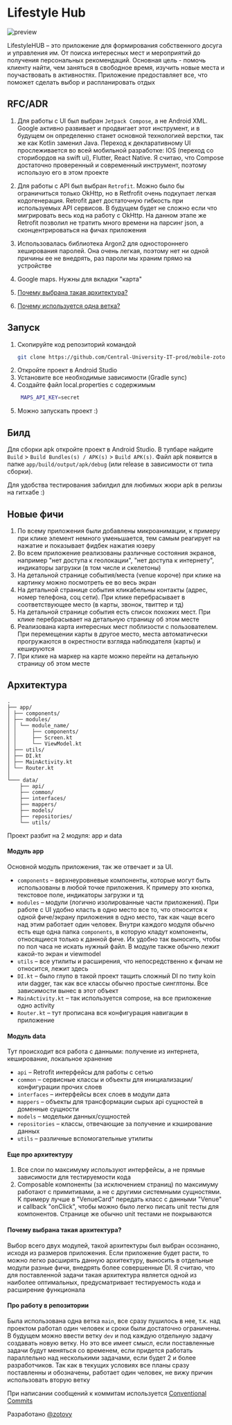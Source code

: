 # Lifestyle Hub

![preview](.github/images/preview.png)

LifestyleHUB – это приложение для формирования собственного досуга и управления им. От поиска
интересных мест и мероприятий до получения персональных рекомендаций. Основная цель - помочь клиенту
найти, чем заняться в свободное время, изучить новые места и поучаствовать в активностях. Приложение
предоставляет все, что поможет сделать выбор и распланировать отдых

## RFC/ADR

1. Для работы с UI был выбран `Jetpack Compose`, а не Android XML. Google активно развивает и
   продвигает этот инструмент, и в будущем он определенно станет основной технологией верстки, так
   же как Kotlin заменил Java. Переход к декларативному UI прослеживается во всей мобильной
   разработке: IOS (переход со сторибордов на swift ui), Flutter, React Native. Я считаю, что
   Compose достаточно проверенный и современный инструмент, поэтому использую его в этом проекте

2. Для работы с API был выбран `Retrofit`. Можно было бы ограничиться только OkHttp, но в Retfrofit
   очень подкупает легкая кодогенерация. Retrofit дает достаточную гибкость при используемых API
   сервисов. В будущем будет не сложно если что мигрировать весь код на работу с OkHttp. На данном
   этапе же Retrofit позволил не тратить много времени на парсинг json, а сконцентрироваться на
   фичах приложения

3. Использовалась библиотека Argon2 для одностороннего хеширования паролей. Она очень легкая,
   поэтому нет ни одной причины ее не внедрять, раз пароли мы храним прямо на устройстве

4. Google maps. Нужны для вкладки "карта"

5. [Почему выбрана такая архитектура?](#почему-выбрана-такая-архитектура)

6. [Почему используется одна ветка?](#про-работу-в-репозитории)

## Запуск

1. Скопируйте код репозиторий командой
    ```bash
   git clone https://github.com/Central-University-IT-prod/mobile-zotovy
   ```
2. Откройте проект в Android Studio
3. Установите все необходимые зависимости (Gradle sync)
4. Создайте файл local.properties с содержимым
   ```bash
    MAPS_API_KEY=secret
   ```
5. Можно запускать проект :)

## Билд

Для сборки apk откройте проект в Android Studio. В тулбаре
найдите `Build` > `Build Bundles(s) / APK(s)` > `Build APK(s)`. 
Файл apk появится в папке `app/build/output/apk/debug` (или release в зависимости от типа сборки).

Для удобства тестирования забилдил для любимых жюри apk в релизы на гитхабе :) 

## Новые фичи

1. По всему приложения были добавлены микроанимации, к примеру при клике элемент немного
   уменьшается, тем самым реагирует на нажатие и показывает фидбек нажатия юзеру
2. Во всем приложение реализованы различные состояния экранов, например "нет доступа к
   геолокации", "нет доступа к интернету", индикаторы загрузки (в том числе и скелетоны)
3. На детальной странице события/места (venue короче) при клике на картинку можно посмотреть ее во
   весь экран
4. На детальной странице события кликабельны контакты (адрес, номер телефона, соц сети). При клике
   перебрасывает в соответствующее место (в карты, звонок, твиттер и тд)
5. На детальной странице события есть список похожих мест. При клике перебрасывает на детальную
   страницу об этом месте
6. Реализована карта интересных мест поблизости с пользователем. При перемещении карты в другое
   место, места автоматически прогружаются в окрестности взгляда наблюдателя (карты) и кешируются
7. При клике на маркер на карте можно перейти на детальную страницу об этом месте

## Архитектура

```
.
├── app/
│ ├── components/
│ ├── modules/
│ │ └── module_name/
│ │     ├── components/
│ │     ├── Screen.kt
│ │     └── ViewModel.kt
│ ├── utils/
│ ├── DI.kt
│ ├── MainActivity.kt
│ └── Router.kt
│
└─── data/
    ├── api/
    ├── common/
    ├── interfaces/
    ├── mappers/
    ├── models/
    ├── repositories/
    └── utils/
```

Проект разбит на 2 модуля: app и data

#### Модуль app

Основной модуль приложения, так же отвечает и за UI.

- `components` – верхнеуровневые компоненты, которые могут быть использованы в любой точке
  приложения.
  К примеру это кнопка, текстовое поле, индикаторы загрузки и тд
- `modules` – модули (логично изолированные части приложения). При работе с UI удобно класть в одно
  место все то, что относится к одной фиче/экрану приложения в одно место, так как чаще всего над
  этим работает один человек. Внутри каждого модуля обычно есть еще одна папка `components`, в
  которую кладут компоненты, относящиеся только к данной фиче. Их удобно так выносить, чтобы
  по пол часа не искать нужный файл. В модуле также обычно лежит какой-то экран и viewmodel
- `utils` – все утилиты и расширения, что непосредственно к фичам не относится, лежит здесь
- `DI.kt` – было глупо в такой проект тащить сложный DI по типу koin или dagger, так как все классы
  обычно простые синглтоны. Все зависимости вынес в этот объект
- `MainActivity.kt` – так используется compose, на все приложение одно activity
- `Router.kt` – тут прописана вся конфигурация навигации в приложение

#### Модуль data

Тут происходит вся работа с данными: получение из интернета, кеширование, локальное хранение

- `api` – Retrofit интерфейсы для работы с сетью
- `common` – сервисные классы и объекты для инициализации/конфигурации прочих слоев
- `interfaces` – интерфейсы всех слоев в модули дата
- `mappers` – объекты для трансформации сырых api сущностей в доменные сущности
- `models` – модельки данных/сущностей
- `repositories` – классы, отвечающие за получение и кэширование данных
- `utils` – различные вспомогательные утилиты

#### Еще про архитектуру

1. Все слои по максимуму используют интерфейсы, а не прямые зависимости для тестируемости кода
2. Composable компоненты (за исключением страниц) по максимуму работают с примитивами, а не с
   другими системными сущностями. К примеру лучше в "VenueCard" передать класс с данными "Venuе" и
   callback "onClick", чтобы можно было легко писать unit тесты для компонентов. Странице же обычно
   unit тестами не покрываются

#### Почему выбрана такая архитектура?

Выбор всего двух модулей, такой архитектуры был выбран осознанно, исходя из размеров приложения.
Если приложение будет расти, то можно легко расширять данную архитектуру, выносить в отдельные
модули разные фичи, внедрять более совершенные DI. Я считаю, что для поставленной задачи такая
архитектура является одной из наиболее оптимальных, предусматривает тестируемость кода и расширение
функционала

#### Про работу в репозитории

Была использована одна ветка `main`, все сразу пушилось в нее, т.к. над проектом работал один
человек
и сроки были достаточно ограничены. В будущем можно ввести ветку `dev` и под каждую отдельную
задачу
создавать новую ветку. Но это все имеет смысл, если поставленные задачи будут меняться со временем,
если придется работать параллельно над несколькими задачами, если будет 2 и более разработчиков.
Так как в текущих условиях все планы сразу поставленны и обозначены, работает один человек, не вижу
причин использовать вторую ветку

При написании сообщений к коммитам
используется [Conventional Commits](https://www.conventionalcommits.org/en/v1.0.0/)

Разработано [@zotovy](https://zotov.dev)